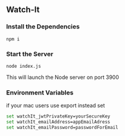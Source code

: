 ## Watch-It

### Install the Dependencies

```shell
npm i
```

### Start the Server

```shell
node index.js
```

This will launch the Node server on port 3900

### Environment Variables

if your mac users use export instead set

```bash
set watchIt_jwtPrivateKey=yourSecureKey
set watchIt_emailAddress=appEmailAdress
set watchIt_emailPassword=passwordForEmail
```

